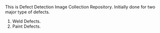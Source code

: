 This is Defect Detection Image Collection Repository. 
Initially done for two major type of defects. 
1) Weld Defects. 
2) Paint Defects. 
